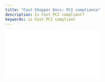 ```yaml
---
title: "Fast Shopper Docs: PCI compliance"
description: Is Fast PCI compliant?
keywords: is Fast PCI compliant
---
```


<embed src="/reusables/security/_pci-compliance.md" />
